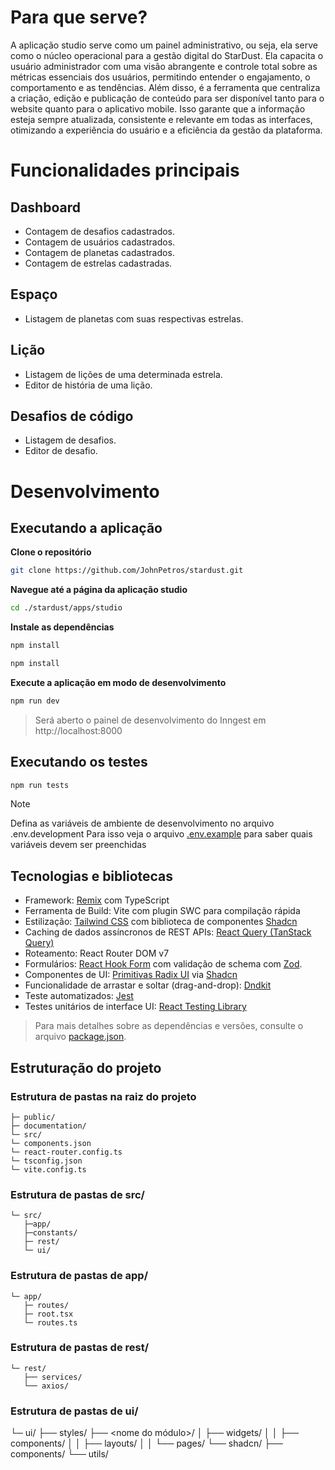 # Para que serve?

A aplicação studio serve como um painel administrativo, ou seja, ela serve como o núcleo operacional para a gestão digital do StarDust. Ela capacita o usuário administrador com uma visão abrangente e controle total sobre as métricas essenciais dos usuários, permitindo entender o engajamento, o comportamento e as tendências. Além disso, é a ferramenta que centraliza a criação, edição e publicação de conteúdo para ser disponível tanto para o website quanto para o aplicativo mobile. Isso garante que a informação esteja sempre atualizada, consistente e relevante em todas as interfaces, otimizando a experiência do usuário e a eficiência da gestão da plataforma.

# Funcionalidades principais

## Dashboard
* Contagem de desafios cadastrados.
* Contagem de usuários cadastrados.
* Contagem de planetas cadastrados.
* Contagem de estrelas cadastradas.

## Espaço
* Listagem de planetas com suas respectivas estrelas.

## Lição
* Listagem de lições de uma determinada estrela.
* Editor de história de uma lição.

## Desafios de código
* Listagem de desafios.
* Editor de desafio.

# Desenvolvimento

## Executando a aplicação

**Clone o repositório**

```bash
git clone https://github.com/JohnPetros/stardust.git
```

**Navegue até a página da aplicação studio**

```bash
cd ./stardust/apps/studio
```

**Instale as dependências**

```bash
npm install
```

```bash
npm install
```

**Execute a aplicação em modo de desenvolvimento**

```bash
npm run dev
```

> Será aberto o painel de desenvolvimento do Inngest em http://localhost:8000

## Executando os testes

```bash
npm run tests
```
> [!NOTE]
> Defina as variáveis de ambiente de desenvolvimento no arquivo .env.development
> Para isso veja o arquivo [.env.example](https://github.com/JohnPetros/stardust/blob/main/apps/web/.env.example) para saber quais variáveis devem ser preenchidas

## Tecnologias e bibliotecas

- Framework: [Remix](https://remix.run/) com TypeScript
- Ferramenta de Build: Vite com plugin SWC para compilação rápida
- Estilização: [Tailwind CSS](https://tailwindcss.com/) com biblioteca de componentes [Shadcn](https://ui.shadcn.com/)
- Caching de dados assíncronos de REST APIs: [React Query (TanStack Query)](https://tanstack.com/query/v5/docs/framework/react/overview)
- Roteamento: React Router DOM v7
- Formulários: [React Hook Form](https://react-hook-form.com/) com validação de schema com [Zod](https://zod.dev/).
- Componentes de UI: [Primitivas Radix UI](https://www.radix-ui.com/) via [Shadcn](https://ui.shadcn.com/)
- Funcionalidade de arrastar e soltar (drag-and-drop): [Dndkit](https://dndkit.com/)
- Teste automatizados: [Jest](https://jestjs.io/)
- Testes unitários de interface UI: [React Testing Library](https://testing-library.com/docs/react-testing-library/intro/)

> Para mais detalhes sobre as dependências e versões, consulte o arquivo [package.json](https://github.com/JohnPetros/stardust/blob/main/apps/studio/package.json).

## Estruturação do projeto

### Estrutura de pastas na raiz do projeto

```
├─ public/
├─ documentation/
└─ src/
└─ components.json
└─ react-router.config.ts
└─ tsconfig.json
└─ vite.config.ts
```

### Estrutura de pastas de src/

```
└─ src/
   ├─app/
   ├─constants/
   ├─ rest/
   └─ ui/
```

### Estrutura de pastas de app/

```
└─ app/
   ├─ routes/
   ├─ root.tsx
   └─ routes.ts
```

### Estrutura de pastas de rest/

```
└─ rest/
   ├── services/
   └── axios/
```

### Estrutura de pastas de ui/

└─ ui/
   ├── styles/
   ├── <nome do módulo>/
   │   ├── widgets/
   │   │   ├── components/
   │   │   ├── layouts/
   │   │   └── pages/
   └── shadcn/
      ├── components/
      └── utils/

